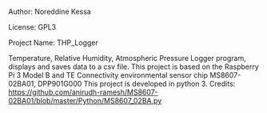 Author: Noreddine Kessa

License: GPL3

Project Name: THP_Logger

Temperature, Relative Humidity, Atmospheric Pressure Logger program, displays and saves data to a csv file.
This project is based on the Raspberry Pi 3 Model B and TE Connectivity environmental sensor chip MS8607-02BA01, DPP901G000
This project is developed in python 3.
Credits:
https://github.com/anirudh-ramesh/MS8607-02BA01/blob/master/Python/MS8607_02BA.py



